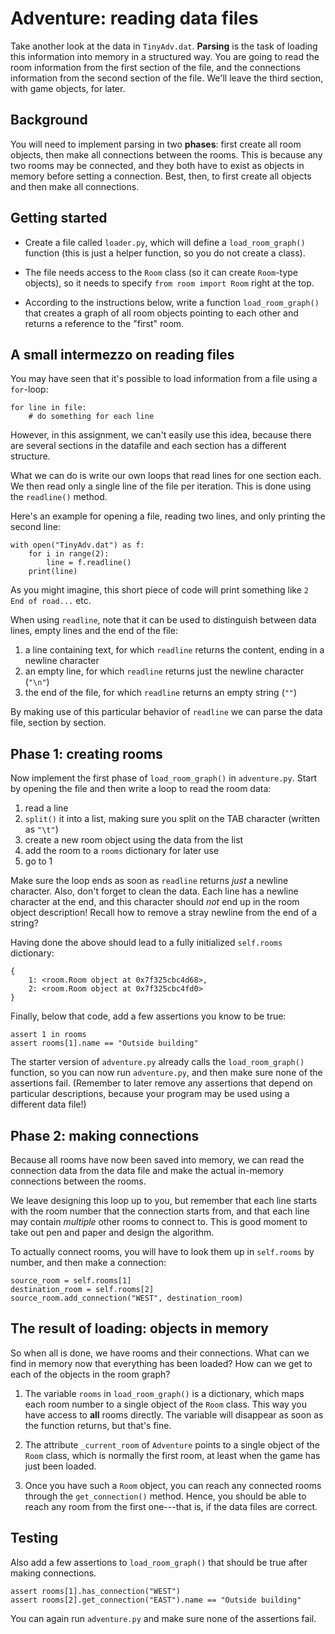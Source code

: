 # Adventure: reading data files

Take another look at the data in `TinyAdv.dat`. **Parsing** is the task of loading this information into memory in a structured way. You are going to read the room information from the first section of the file, and the connections information from the second section of the file. We'll leave the third section, with game objects, for later.


## Background

You will need to implement parsing in two **phases**: first create all room objects, then make all connections between the rooms. This is because any two rooms may be connected, and they both have to exist as objects in memory before setting a connection. Best, then, to first create all objects and then make all connections.


## Getting started

- Create a file called `loader.py`, which will define a `load_room_graph()` function (this is just a helper function, so you do not create a class).

- The file needs access to the `Room` class (so it can create `Room`-type objects), so it needs to specify `from room import Room` right at the top.

- According to the instructions below, write a function `load_room_graph()` that creates a graph of all room objects pointing to each other and returns a reference to the "first" room.


## A small intermezzo on reading files

You may have seen that it's possible to load information from a file using a `for`-loop:

    for line in file:
        # do something for each line

However, in this assignment, we can't easily use this idea, because there are several sections in the datafile and each section has a different structure.

What we can do is write our own loops that read lines for one section each. We then read only a single line of the file per iteration. This is done using the `readline()` method.

Here's an example for opening a file, reading two lines, and only printing the second line:

    with open("TinyAdv.dat") as f:
        for i in range(2):
            line = f.readline()
        print(line)

As you might imagine, this short piece of code will print something like `2	End of road...` etc.

When using `readline`, note that it can be used to distinguish between data lines, empty lines and the end of the file:

1. a line containing text, for which `readline` returns the content, ending in a newline character
2. an empty line, for which `readline` returns just the newline character (`"\n"`)
3. the end of the file, for which `readline` returns an empty string (`""`)

By making use of this particular behavior of `readline` we can parse the data file, section by section.


## Phase 1: creating rooms

Now implement the first phase of `load_room_graph()` in `adventure.py`. Start by opening the file and then write a loop to read the room data:

1. read a line
2. `split()` it into a list, making sure you split on the TAB character (written as `"\t"`)
3. create a new room object using the data from the list
4. add the room to a `rooms` dictionary for later use
5. go to 1

Make sure the loop ends as soon as `readline` returns *just* a newline character. Also, don't forget to clean the data. Each line has a newline character at the end, and this character should *not* end up in the room object description! Recall how to remove a stray newline from the end of a string?

Having done the above should lead to a fully initialized `self.rooms` dictionary:

    {
        1: <room.Room object at 0x7f325cbc4d68>,
        2: <room.Room object at 0x7f325cbc4fd0>
    }

Finally, below that code, add a few assertions you know to be true:

    assert 1 in rooms
    assert rooms[1].name == "Outside building"

The starter version of `adventure.py` already calls the `load_room_graph()` function, so you can now run `adventure.py`, and then make sure none of the assertions fail. (Remember to later remove any assertions that depend on particular descriptions, because your program may be used using a different data file!)


## Phase 2: making connections

Because all rooms have now been saved into memory, we can read the connection data from the data file and make the actual in-memory connections between the rooms.

We leave designing this loop up to you, but remember that each line starts with the room number that the connection starts from, and that each line may contain *multiple* other rooms to connect to. This is good moment to take out pen and paper and design the algorithm.

To actually connect rooms, you will have to look them up in `self.rooms` by number, and then make a connection:

    source_room = self.rooms[1]
    destination_room = self.rooms[2]
    source_room.add_connection("WEST", destination_room)


## The result of loading: objects in memory

So when all is done, we have rooms and their connections. What can we find in memory now that everything has been loaded? How can we get to each of the objects in the room graph?

1. The variable `rooms` in `load_room_graph()` is a dictionary, which maps each room number to a single object of the `Room` class. This way you have access to **all** rooms directly. The variable will disappear as soon as the function returns, but that's fine.

2. The attribute `_current_room` of `Adventure` points to a single object of the `Room` class, which is normally the first room, at least when the game has just been loaded.

3. Once you have such a `Room` object, you can reach any connected rooms through the `get_connection()` method. Hence, you should be able to reach any room from the first one---that is, if the data files are correct.


## Testing

Also add a few assertions to `load_room_graph()` that should be true after making connections.

    assert rooms[1].has_connection("WEST")
    assert rooms[2].get_connection("EAST").name == "Outside building"

You can again run `adventure.py` and make sure none of the assertions fail.

